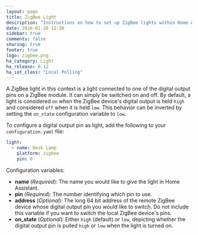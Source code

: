 ```yaml
---
layout: page
title: ZigBee Light
description: "Instructions on how to set up ZigBee lights within Home Assistant."
date: 2016-01-28 12:38
sidebar: true
comments: false
sharing: true
footer: true
logo: zigbee.png
ha_category: Light
ha_release: 0.12
ha_iot_class: "Local Polling"
---
```


A ZigBee light in this context is a light connected to one of the digital output pins on a ZigBee module. It can simply be switched on and off. By default, a light is considered `on` when the ZigBee device's digital output is held `high` and considered `off` when it is held `low`. This behavior can be inverted by setting the `on_state` configuration variable to `low`.

To configure a digital output pin as light, add the following to your `configuration.yaml` file:

```yaml
light:
  - name: Desk Lamp
    platform: zigbee
    pin: 0
```

Configuration variables:

- **name** (*Required*): The name you would like to give the light in Home Assistant.
- **pin** (*Required*): The number identifying which pin to use.
- **address** (*Optional*): The long 64 bit address of the remote ZigBee device whose digital output pin you would like to switch. Do not include this variable if you want to switch the local ZigBee device's pins.
- **on_state** (*Optional*): Either `high` (default) or `low`, depicting whether the digital output pin is pulled `high` or `low` when the light is turned on.
